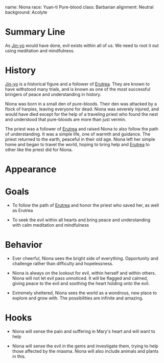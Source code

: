 name: Niona
race: Yuan-ti Pure-blood
class: Barbarian
alignment: Neutral
background: Acolyte

# Summary Line

As [Jin-yo](../setting-world/historic-figures.md) would have done, evil exists within all of us. We need to root it out using meditation and mindfulness. 

# History

[Jin-yo](../setting-world/historic-figures.md) is a historical figure and a follower of [Erutrea](../setting-world/celestials.md). They are known to have withstood many trials, and is known as one of the most successful bringers of peace and understanding in history.

Niona was born in a small den of pure-bloods. Their den was attacked by a flock of harpies, leaving everyone for dead. Niona was severely injured, and would have died except for the help of a traveling priest who found the nest and understood that pure-bloods are more than just vermin.

The priest was a follower of [Erutrea](../setting-world/celestials.md) and raised Niona to also follow the path of understanding. It was a simple life, one of warmth and guidance. The priest returned to the earth, peaceful in their old age. Niona left her simple home and began to travel the world, hoping to bring help and [Erutrea](../setting-world/celestials.md) to other like the priest did for Niona.

# Appearance

# Goals

- To follow the path of [Erutrea](../setting-world/celestials.md) and honor the priest who saved her, as well as Erutrea

- To seek the evil within all hearts and bring peace and understanding with calm meditation and mindfulness


# Behavior

- Ever cheerful, Niona sees the bright side of everything. Opportunity and challenge rather than difficulty and hopelessness.

- Niona is always on the lookout for evil, within herself and within others. Niona will not let evil pass unnoticed. It will be flagged and calmed, giving peace to the evil and soothing the heart holding onto the evil.

- Extremely sheltered, Niona sees the world as a wondrous, new place to explore and grow with. The possibilities are infinite and amazing.

# Hooks

- Niona will sense the pain and suffering in Mary's heart and will want to help

- Niona will sense the evil in the gems and investigate them, trying to help those affected by the miasma. Niona will also include animals and plants in this.

<!--  LocalWords:  Niona Erutrea Jin
 -->
